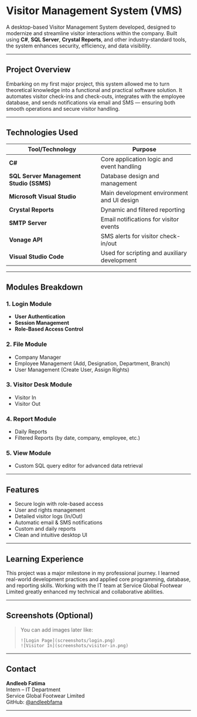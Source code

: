 # Visitor Management System (VMS)

A desktop-based Visitor Management System developed, designed to modernize and streamline visitor interactions within the company. Built using **C#**, **SQL Server**, **Crystal Reports**, and other industry-standard tools, the system enhances security, efficiency, and data visibility.

---

## Project Overview

Embarking on my first major project, this system allowed me to turn theoretical knowledge into a functional and practical software solution. It automates visitor check-ins and check-outs, integrates with the employee database, and sends notifications via email and SMS — ensuring both smooth operations and secure visitor handling.

---

## Technologies Used

| Tool/Technology           | Purpose                                                                 |
|---------------------------|-------------------------------------------------------------------------|
| **C#**                    | Core application logic and event handling                               |
| **SQL Server Management Studio (SSMS)** | Database design and management                                   |
| **Microsoft Visual Studio**           | Main development environment and UI design                        |
| **Crystal Reports**       | Dynamic and filtered reporting                                          |
| **SMTP Server**           | Email notifications for visitor events                                 |
| **Vonage API**            | SMS alerts for visitor check-in/out                                     |
| **Visual Studio Code**    | Used for scripting and auxiliary development                           |

---

## Modules Breakdown

### 1. Login Module
- **User Authentication**
- **Session Management**
- **Role-Based Access Control**

### 2. File Module
- Company Manager
- Employee Management (Add, Designation, Department, Branch)
- User Management (Create User, Assign Rights)

### 3.  Visitor Desk Module
- Visitor In
- Visitor Out

### 4. Report Module
- Daily Reports
- Filtered Reports (by date, company, employee, etc.)

### 5. View Module
- Custom SQL query editor for advanced data retrieval

---

## Features

- Secure login with role-based access
- User and rights management
- Detailed visitor logs (In/Out)
- Automatic email & SMS notifications
- Custom and daily reports
- Clean and intuitive desktop UI

---

## Learning Experience

This project was a major milestone in my professional journey. I learned real-world development practices and applied core programming, database, and reporting skills. Working with the IT team at Service Global Footwear Limited greatly enhanced my technical and collaborative abilities.

---

## Screenshots (Optional)

> You can add images later like:
> ```
> ![Login Page](screenshots/login.png)
> ![Visitor In](screenshots/visitor-in.png)
> ```

---

## Contact

**Andleeb Fatima**  
Intern – IT Department  
Service Global Footwear Limited  
GitHub: [@andleebfama](https://github.com/andleebfama)

---


